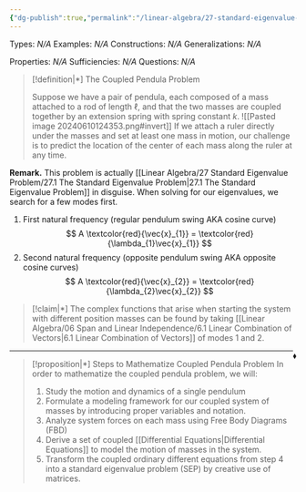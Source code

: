 ```yaml
---
{"dg-publish":true,"permalink":"/linear-algebra/27-standard-eigenvalue-problem/27-4-the-coupled-pendula-problem/","tags":["Type/Definition","Topic/Linear_Algebra"]}
---
```


Types: *N/A*
Examples: *N/A*
Constructions: *N/A*
Generalizations: *N/A*

Properties: *N/A*
Sufficiencies: *N/A*
Questions: *N/A*

> [!definition|*] The Coupled Pendula Problem
> 
> Suppose we have a pair of pendula, each composed of a mass attached to a rod of length $\ell$, and that the two masses are coupled together by an extension spring with spring constant $k$.
> ![[Pasted image 20240610124353.png#invert]]
> If we attach a ruler directly under the masses and set at least one mass in motion, our challenge is to predict the location of the center of each mass along the ruler at any time.

**Remark.** This problem is actually [[Linear Algebra/27 Standard Eigenvalue Problem/27.1 The Standard Eigenvalue Problem\|27.1 The Standard Eigenvalue Problem]] in disguise. When solving for our eigenvalues, we search for a few modes first.
1. First natural frequency (regular pendulum swing AKA cosine curve)
$$
A \textcolor{red}{\vec{x}_{1}} = \textcolor{red}{\lambda_{1}\vec{x}_{1}}
$$
2. Second natural frequency (opposite pendulum swing AKA opposite cosine curves)
$$
A \textcolor{red}{\vec{x}_{2}} = \textcolor{red}{\lambda_{2}\vec{x}_{2}}
$$

 > [!claim|*] 
> The complex functions that arise when starting the system with different position masses can be found by taking [[Linear Algebra/06 Span and Linear Independence/6.1 Linear Combination of Vectors\|6.1 Linear Combination of Vectors]] of modes 1 and 2.


 <span style='float:right;'>$\blacklozenge$</span>

---

> [!proposition|*] Steps to Mathematize Coupled Pendula Problem
> In order to mathematize the coupled pendula problem, we will:
> 1. Study the motion and dynamics of a single pendulum
> 2. Formulate a modeling framework for our coupled system of masses by introducing proper variables and notation.
> 3. Analyze system forces on each mass using Free Body Diagrams (FBD)
> 4. Derive a set of coupled [[Differential Equations\|Differential Equations]] to model the motion of masses in the system. 
> 5. Transform the coupled ordinary different equations from step 4 into a standard eigenvalue problem (SEP) by creative use of matrices.




